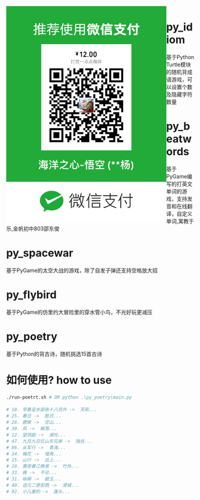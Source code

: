 <img alt="这些游戏寓教于乐,感觉不错就打赏一杯咖啡吧" src="https://github.com/shaohaiyang/easyPython/blob/master/weixin_pay.jpeg" align="left" height="580">

# py_idiom
基于Python Turtle模块的随机背成语游戏，可以设置个数及隐藏字符数量

# py_beatwords
基于PyGame编写的打英文单词的游戏，支持发音和在线翻译，自定义单词,寓教于乐,金帆初中803邵东俊

# py_spacewar
基于PyGame的太空大战的游戏，除了自发子弹还支持空格放大招

# py_flybird
基于PyGame的仿里约大冒险里的穿水管小鸟，不光好玩更减压

# py_poetry
基于Python的背古诗，随机挑选15首古诗

# 如何使用? how to use
```bash
./run-poetrt.sh # OR python .\py_poetry\main.py

# 10. 早春呈水部张十八员外 ->  天街...
# 25. 春日 ->  胜日...
# 28. 鹿柴 ->  空山...
# 30. 风 ->  解落...
# 12. 望洞庭 ->  湖光...
# 47. 九月九日忆山东兄弟 ->  独在...
# 86. 从军行 ->  青海...
# 34. 梅花 ->  墙角...
# 15. 山行 ->  远上...
# 19. 惠崇春江晚景 ->  竹外...
# 33. 蜂 ->  不论...
# 31. 咏柳 ->  碧玉...
# 40. 送元二使安西 ->  渭城...
# 92. 小儿垂钓 ->  蓬头...
```

